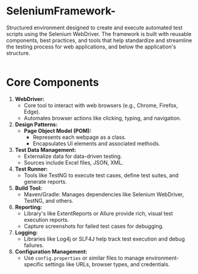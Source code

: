 
# SeleniumFramework-

Structured environment designed to create and execute automated test scripts using the Selenium WebDriver. The framework is built with reusable components, best practices, and tools that help standardize and streamline the testing process for web applications, and below the application's structure.

<img src="file:///C:/Users/FarahMango/Downloads/Diagram.drawio%20(1).png" alt=""/>


<!DOCTYPE html>
<html lang="en">
<head>
    <meta charset="UTF-8">
    <meta name="viewport" content="width=device-width, initial-scale=1.0">
</head>
<body>
    <h1>Core Components</h1>
    <ol>
        <li>
            <strong>WebDriver:</strong>
            <ul>
                <li>Core tool to interact with web browsers (e.g., Chrome, Firefox, Edge).</li>
                <li>Automates browser actions like clicking, typing, and navigation.</li>
            </ul>
        </li>
        <li>
            <strong>Design Patterns:</strong>
            <ul>
                <li>
                    <strong>Page Object Model (POM):</strong>
                    <ul class="nested">
                        <li>Represents each webpage as a class.</li>
                        <li>Encapsulates UI elements and associated methods.</li>
                    </ul>
                </li>
            </ul>
        </li>
        <li>
            <strong>Test Data Management:</strong>
            <ul>
                <li>Externalize data for data-driven testing.</li>
                <li>Sources include Excel files, JSON, XML.</li>
            </ul>
        </li>
        <li>
            <strong>Test Runner:</strong>
            <ul>
                <li>Tools like TestNG to execute test cases, define test suites, and generate reports.</li>
            </ul>
        </li>
        <li>
            <strong>Build Tool:</strong>
            <ul>
                <li>Maven/Gradle: Manages dependencies like Selenium WebDriver, TestNG, and others.</li>
            </ul>
        </li>
        <li>
            <strong>Reporting:</strong>
            <ul>
                <li>Library's like ExtentReports or Allure provide rich, visual test execution reports.</li>
                <li>Capture screenshots for failed test cases for debugging.</li>
            </ul>
        </li>
        <li>
            <strong>Logging:</strong>
            <ul>
                <li>Libraries like Log4j or SLF4J help track test execution and debug failures.</li>
            </ul>
        </li>
        <li>
            <strong>Configuration Management:</strong>
            <ul>
                <li>Use <code>config.properties</code> or similar files to manage environment-specific settings like URLs, browser types, and credentials.</li>
            </ul>
        </li>
    </ol>
</body>
</html>


